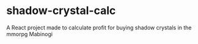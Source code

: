 # shadow-crystal-calc

A React project made to calculate profit for buying shadow crystals in the mmorpg Mabinogi
